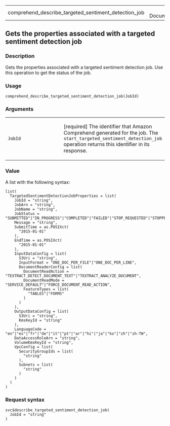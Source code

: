 <table style="width: 100%;">
<tbody>
<tr class="odd">
<td>comprehend_describe_targeted_sentiment_detection_job</td>
<td style="text-align: right;">R Documentation</td>
</tr>
</tbody>
</table>

## Gets the properties associated with a targeted sentiment detection job

### Description

Gets the properties associated with a targeted sentiment detection job.
Use this operation to get the status of the job.

### Usage

    comprehend_describe_targeted_sentiment_detection_job(JobId)

### Arguments

<table>
<colgroup>
<col style="width: 35%" />
<col style="width: 65%" />
</colgroup>
<tbody>
<tr class="odd">
<td><code
id="comprehend_describe_targeted_sentiment_detection_job_:_JobId">JobId</code></td>
<td><p>[required] The identifier that Amazon Comprehend generated for
the job. The <code>start_targeted_sentiment_detection_job</code>
operation returns this identifier in its response.</p></td>
</tr>
</tbody>
</table>

### Value

A list with the following syntax:

    list(
      TargetedSentimentDetectionJobProperties = list(
        JobId = "string",
        JobArn = "string",
        JobName = "string",
        JobStatus = "SUBMITTED"|"IN_PROGRESS"|"COMPLETED"|"FAILED"|"STOP_REQUESTED"|"STOPPED",
        Message = "string",
        SubmitTime = as.POSIXct(
          "2015-01-01"
        ),
        EndTime = as.POSIXct(
          "2015-01-01"
        ),
        InputDataConfig = list(
          S3Uri = "string",
          InputFormat = "ONE_DOC_PER_FILE"|"ONE_DOC_PER_LINE",
          DocumentReaderConfig = list(
            DocumentReadAction = "TEXTRACT_DETECT_DOCUMENT_TEXT"|"TEXTRACT_ANALYZE_DOCUMENT",
            DocumentReadMode = "SERVICE_DEFAULT"|"FORCE_DOCUMENT_READ_ACTION",
            FeatureTypes = list(
              "TABLES"|"FORMS"
            )
          )
        ),
        OutputDataConfig = list(
          S3Uri = "string",
          KmsKeyId = "string"
        ),
        LanguageCode = "en"|"es"|"fr"|"de"|"it"|"pt"|"ar"|"hi"|"ja"|"ko"|"zh"|"zh-TW",
        DataAccessRoleArn = "string",
        VolumeKmsKeyId = "string",
        VpcConfig = list(
          SecurityGroupIds = list(
            "string"
          ),
          Subnets = list(
            "string"
          )
        )
      )
    )

### Request syntax

    svc$describe_targeted_sentiment_detection_job(
      JobId = "string"
    )
